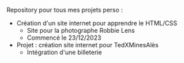 Repository pour tous mes projets perso :

- Création d'un site internet pour apprendre le HTML/CSS
  	- Site pour la photographe Robbie Lens
  	- Commencé le 23/12/2023
- Projet : création site internet pour TedXMinesAlès
  	- Intégration d'une billeterie
